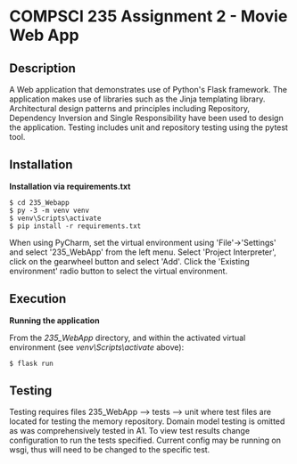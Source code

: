 # COMPSCI 235 Assignment 2 - Movie Web App

## Description

A Web application that demonstrates use of Python's Flask framework. The application makes use of libraries such as the Jinja templating library. Architectural design patterns and principles including Repository, Dependency Inversion and Single Responsibility have been used to design the application. Testing includes unit and repository testing using the pytest tool. 

## Installation

**Installation via requirements.txt**

```shell
$ cd 235_Webapp
$ py -3 -m venv venv
$ venv\Scripts\activate
$ pip install -r requirements.txt
```

When using PyCharm, set the virtual environment using 'File'->'Settings' and select '235_WebApp' from the left menu. Select 'Project Interpreter', click on the gearwheel button and select 'Add'. Click the 'Existing environment' radio button to select the virtual environment. 

## Execution

**Running the application**

From the *235_WebApp* directory, and within the activated virtual environment (see *venv\Scripts\activate* above):

````shell
$ flask run
```` 

## Testing

Testing requires files 235_WebApp --> tests --> unit where test files are located for testing the memory repository.
Domain model testing is omitted as was comprehensively tested in A1.
To view test results change configuration to run the tests specified.
Current config may be running on wsgi, thus will need to be changed to the specific test.


 